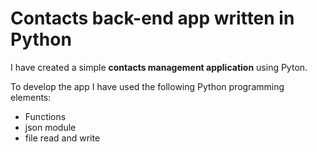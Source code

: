 # Contacts back-end app written in Python

I have created a simple **contacts management application** using Pyton.

To develop the app I have used the following Python programming elements:

- Functions
- json module
- file read and write
